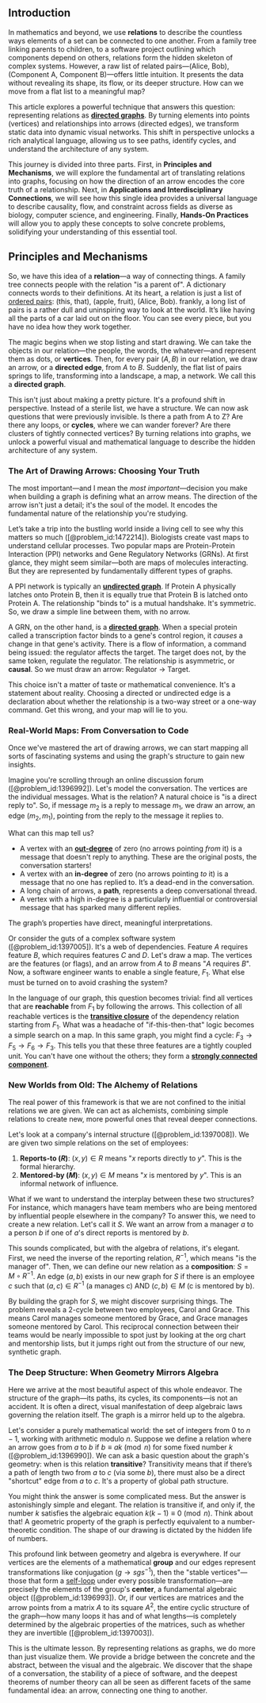 ## Introduction
In mathematics and beyond, we use **relations** to describe the countless ways elements of a set can be connected to one another. From a family tree linking parents to children, to a software project outlining which components depend on others, relations form the hidden skeleton of complex systems. However, a raw list of related pairs—(Alice, Bob), (Component A, Component B)—offers little intuition. It presents the data without revealing its shape, its flow, or its deeper structure. How can we move from a flat list to a meaningful map?

This article explores a powerful technique that answers this question: representing relations as **[directed graphs](@article_id:271816)**. By turning elements into points (vertices) and relationships into arrows (directed edges), we transform static data into dynamic visual networks. This shift in perspective unlocks a rich analytical language, allowing us to see paths, identify cycles, and understand the architecture of any system.

This journey is divided into three parts. First, in **Principles and Mechanisms**, we will explore the fundamental art of translating relations into graphs, focusing on how the direction of an arrow encodes the core truth of a relationship. Next, in **Applications and Interdisciplinary Connections**, we will see how this single idea provides a universal language to describe causality, flow, and constraint across fields as diverse as biology, computer science, and engineering. Finally, **Hands-On Practices** will allow you to apply these concepts to solve concrete problems, solidifying your understanding of this essential tool.

## Principles and Mechanisms

So, we have this idea of a **relation**—a way of connecting things. A family tree connects people with the relation "is a parent of". A dictionary connects words to their definitions. At its heart, a relation is just a list of [ordered pairs](@article_id:269208): (this, that), (apple, fruit), (Alice, Bob). frankly, a long list of pairs is a rather dull and uninspiring way to look at the world. It’s like having all the parts of a car laid out on the floor. You can see every piece, but you have no idea how they work together.

The magic begins when we stop listing and start drawing. We can take the objects in our relation—the people, the words, the whatever—and represent them as dots, or **vertices**. Then, for every pair $(A, B)$ in our relation, we draw an arrow, or a **directed edge**, from $A$ to $B$. Suddenly, the flat list of pairs springs to life, transforming into a landscape, a map, a network. We call this a **directed graph**.

This isn't just about making a pretty picture. It's a profound shift in perspective. Instead of a sterile list, we have a structure. We can now ask questions that were previously invisible. Is there a path from A to Z? Are there any loops, or **cycles**, where we can wander forever? Are there clusters of tightly connected vertices? By turning relations into graphs, we unlock a powerful visual and mathematical language to describe the hidden architecture of any system.

### The Art of Drawing Arrows: Choosing Your Truth

The most important—and I mean the *most important*—decision you make when building a graph is defining what an arrow means. The direction of the arrow isn't just a detail; it's the soul of the model. It encodes the fundamental nature of the relationship you're studying.

Let’s take a trip into the bustling world inside a living cell to see why this matters so much ([@problem_id:1472214]). Biologists create vast maps to understand cellular processes. Two popular maps are Protein-Protein Interaction (PPI) networks and Gene Regulatory Networks (GRNs). At first glance, they might seem similar—both are maps of molecules interacting. But they are represented by fundamentally different types of graphs.

A PPI network is typically an **[undirected graph](@article_id:262541)**. If Protein A physically latches onto Protein B, then it is equally true that Protein B is latched onto Protein A. The relationship "binds to" is a mutual handshake. It's symmetric. So, we draw a simple line between them, with no arrow.

A GRN, on the other hand, is a **[directed graph](@article_id:265041)**. When a special protein called a transcription factor binds to a gene's control region, it *causes* a change in that gene's activity. There is a flow of information, a command being issued: the regulator affects the target. The target does not, by the same token, regulate the regulator. The relationship is asymmetric, or **causal**. So we must draw an arrow: Regulator $\rightarrow$ Target.

This choice isn't a matter of taste or mathematical convenience. It's a statement about reality. Choosing a directed or undirected edge is a declaration about whether the relationship is a two-way street or a one-way command. Get this wrong, and your map will lie to you.

### Real-World Maps: From Conversation to Code

Once we've mastered the art of drawing arrows, we can start mapping all sorts of fascinating systems and using the graph's structure to gain new insights.

Imagine you're scrolling through an online discussion forum ([@problem_id:1396992]). Let's model the conversation. The vertices are the individual messages. What is the relation? A natural choice is "is a direct reply to". So, if message $m_2$ is a reply to message $m_1$, we draw an arrow, an edge $(m_2, m_1)$, pointing from the reply to the message it replies to.

What can this map tell us?
*   A vertex with an **[out-degree](@article_id:262687)** of zero (no arrows pointing *from* it) is a message that doesn't reply to anything. These are the original posts, the conversation starters!
*   A vertex with an **in-degree** of zero (no arrows pointing *to* it) is a message that no one has replied to. It’s a dead-end in the conversation.
*   A long chain of arrows, a **path**, represents a deep conversational thread.
*   A vertex with a high in-degree is a particularly influential or controversial message that has sparked many different replies.

The graph’s properties have direct, meaningful interpretations.

Or consider the guts of a complex software system ([@problem_id:1397005]). It's a web of dependencies. Feature $A$ requires feature $B$, which requires features $C$ and $D$. Let's draw a map. The vertices are the features (or flags), and an arrow from $A$ to $B$ means "$A$ requires $B$". Now, a software engineer wants to enable a single feature, $F_1$. What else must be turned on to avoid crashing the system?

In the language of our graph, this question becomes trivial: find all vertices that are **reachable** from $F_1$ by following the arrows. This collection of all reachable vertices is the **[transitive closure](@article_id:262385)** of the dependency relation starting from $F_1$. What was a headache of "if-this-then-that" logic becomes a simple search on a map. In this same graph, you might find a cycle: $F_3 \rightarrow F_5 \rightarrow F_6 \rightarrow F_3$. This tells you that these three features are a tightly coupled unit. You can't have one without the others; they form a **[strongly connected component](@article_id:261087)**.

### New Worlds from Old: The Alchemy of Relations

The real power of this framework is that we are not confined to the initial relations we are given. We can act as alchemists, combining simple relations to create new, more powerful ones that reveal deeper connections.

Let's look at a company's internal structure ([@problem_id:1397008]). We are given two simple relations on the set of employees:
1.  **Reports-to ($R$)**: $(x, y) \in R$ means "$x$ reports directly to $y$". This is the formal hierarchy.
2.  **Mentored-by ($M$)**: $(x, y) \in M$ means "$x$ is mentored by $y$". This is an informal network of influence.

What if we want to understand the interplay between these two structures? For instance, which managers have team members who are being mentored by influential people elsewhere in the company? To answer this, we need to create a new relation. Let's call it $S$. We want an arrow from a manager $a$ to a person $b$ if one of $a$'s direct reports is mentored by $b$.

This sounds complicated, but with the algebra of relations, it's elegant. First, we need the inverse of the reporting relation, $R^{-1}$, which means "is the manager of". Then, we can define our new relation as a **composition**: $S = M \circ R^{-1}$. An edge $(a, b)$ exists in our new graph for $S$ if there is an employee $c$ such that $(a, c) \in R^{-1}$ (a manages c) AND $(c, b) \in M$ (c is mentored by b).

By building the graph for $S$, we might discover surprising things. The problem reveals a 2-cycle between two employees, Carol and Grace. This means Carol manages someone mentored by Grace, and Grace manages someone mentored by Carol. This reciprocal connection between their teams would be nearly impossible to spot just by looking at the org chart and mentorship lists, but it jumps right out from the structure of our new, synthetic graph.

### The Deep Structure: When Geometry Mirrors Algebra

Here we arrive at the most beautiful aspect of this whole endeavor. The structure of the graph—its paths, its cycles, its components—is not an accident. It is often a direct, visual manifestation of deep algebraic laws governing the relation itself. The graph is a mirror held up to the algebra.

Let's consider a purely mathematical world: the set of integers from $0$ to $n-1$, working with arithmetic modulo $n$. Suppose we define a relation where an arrow goes from $a$ to $b$ if $b \equiv ak \pmod n$ for some fixed number $k$ ([@problem_id:1396990]). We can ask a basic question about the graph's geometry: when is this relation **transitive**? Transitivity means that if there’s a path of length two from $a$ to $c$ (via some $b$), there must also be a direct "shortcut" edge from $a$ to $c$. It's a property of global path structure.

You might think the answer is some complicated mess. But the answer is astonishingly simple and elegant. The relation is transitive if, and only if, the number $k$ satisfies the algebraic equation $k(k-1) \equiv 0 \pmod n$. Think about that! A geometric property of the graph is perfectly equivalent to a number-theoretic condition. The shape of our drawing is dictated by the hidden life of numbers.

This profound link between geometry and algebra is everywhere. If our vertices are the elements of a mathematical **group** and our edges represent transformations like conjugation ($g \to sgs^{-1}$), then the "stable vertices"—those that form a [self-loop](@article_id:274176) under every possible transformation—are precisely the elements of the group's **center**, a fundamental algebraic object ([@problem_id:1396993]). Or, if our vertices are matrices and the arrow points from a matrix $A$ to its square $A^2$, the entire cyclic structure of the graph—how many loops it has and of what lengths—is completely determined by the algebraic properties of the matrices, such as whether they are invertible ([@problem_id:1397003]).

This is the ultimate lesson. By representing relations as graphs, we do more than just visualize them. We provide a bridge between the concrete and the abstract, between the visual and the algebraic. We discover that the shape of a conversation, the stability of a piece of software, and the deepest theorems of number theory can all be seen as different facets of the same fundamental idea: an arrow, connecting one thing to another.